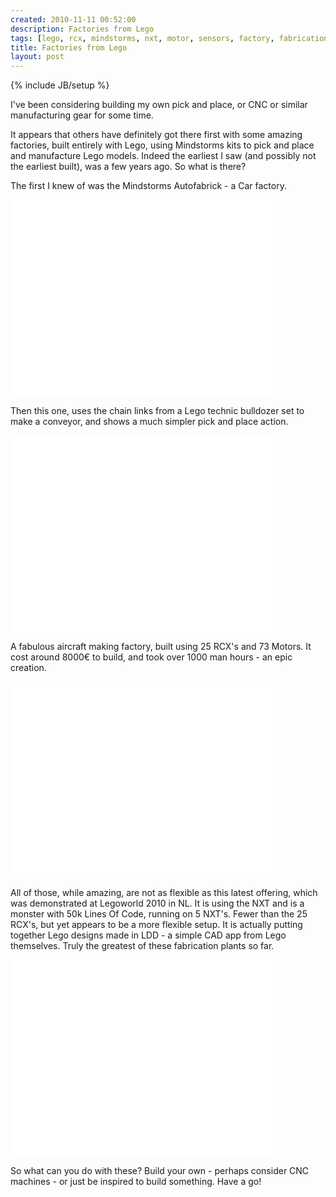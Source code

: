 ```yaml
---
created: 2010-11-11 00:52:00
description: Factories from Lego
tags: [lego, rcx, mindstorms, nxt, motor, sensors, factory, fabrication, assembly line]
title: Factories from Lego
layout: post
---
```

{% include JB/setup %}

I've been considering building my own pick and place, or CNC or similar manufacturing gear for some time.

It appears that others have definitely got there first with some amazing factories,  built entirely with Lego, using Mindstorms kits to pick and place and manufacture Lego models. Indeed the earliest I saw (and possibly not the earliest built), was a few years ago. So what is there?

The first I knew of was the Mindstorms Autofabrick - a Car factory.

<div class="embed-responsive embed-responsive-16by9">
<iframe width="420" height="315" src="//www.youtube.com/embed/GQ3AcPEPbH0?rel=0" frameborder="0" allowfullscreen="true"></iframe>
</div>

Then this one, uses the chain links from a Lego technic bulldozer set to make a conveyor,
  and shows a much simpler pick and place action.

<div class="embed-responsive embed-responsive-16by9">
<iframe width="420" height="315" src="//www.youtube.com/embed/HVBOnKPoxv4?rel=0" frameborder="0" allowfullscreen="true"></iframe>
</div>

A fabulous aircraft making factory, built using 25 RCX's and 73 Motors. It cost around 8000€ to build, and took over 1000 man hours - an epic creation.

<div class="embed-responsive embed-responsive-16by9">
<iframe width="420" height="315" src="//www.youtube.com/embed/7Z1SsCl5OPY?rel=0" frameborder="0" allowfullscreen="true"></iframe>
</div>

All of those, while amazing, are not as flexible as this latest offering, which was demonstrated at Legoworld 2010 in NL. It is using the NXT and is a monster with 50k Lines Of Code, running on 5 NXT's. Fewer than the 25 RCX's, but yet appears to be a more flexible setup. It is actually putting together Lego designs made in LDD - a simple CAD app from Lego themselves. Truly the greatest of these fabrication plants so far.

<div class="embed-responsive embed-responsive-16by9">
<iframe width="420" height="315" src="//www.youtube.com/embed/wgj9cZtW2Fs?rel=0" frameborder="0" allowfullscreen="true"></iframe>
</div>

So what can you do with these? Build your own - perhaps consider CNC machines - or  just be inspired to build something. Have a go!
